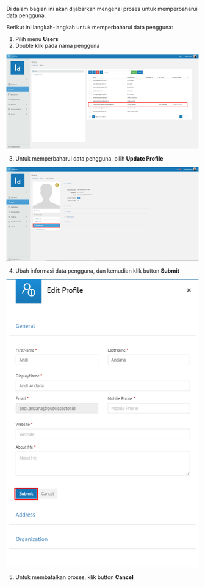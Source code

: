 Di dalam bagian ini akan dijabarkan mengenai proses untuk memperbaharui data pengguna.

Berikut ini langkah-langkah untuk memperbaharui data pengguna:

1. Pilih menu **Users**
2. Double klik pada nama pengguna

![Gambar](_static/Gambar2.9_1.png/?sanitize=true)

3. Untuk memperbaharui data pengguna, pilih **Update Profile**

![Gambar](_static/Gambar2.9_2.png/?sanitize=true)

4. Ubah informasi data pengguna, dan kemudian klik button **Submit**

![Gambar](_static/Gambar2.9_3.png/?sanitize=true)

5. Untuk membatalkan proses, klik button **Cancel**